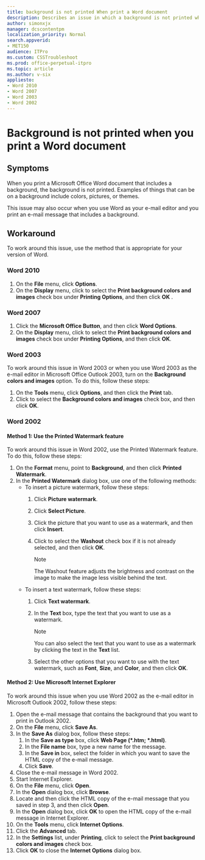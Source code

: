 ```yaml
---
title: background is not printed When print a Word document
description: Describes an issue in which a background is not printed when you print a Microsoft Office Word document that includes a background. Provides workarounds for this issue.
author: simonxjx
manager: dcscontentpm
localization_priority: Normal
search.appverid: 
- MET150
audience: ITPro
ms.custom: CSSTroubleshoot
ms.prod: office-perpetual-itpro
ms.topic: article
ms.author: v-six
appliesto:
- Word 2010
- Word 2007
- Word 2003
- Word 2002
---
```


# Background is not printed when you print a Word document

## Symptoms

When you print a Microsoft Office Word document that includes a background, the background is not printed. Examples of things that can be on a background include colors, pictures, or themes.

This issue may also occur when you use Word as your e-mail editor and you print an e-mail message that includes a background.

## Workaround

To work around this issue, use the method that is appropriate for your version of Word.

### Word 2010

1. On the **File** menu, click **Options**.   
2.  On the **Display** menu, click to select the **Print background colors and images** check box under **Printing Options**, and then click **OK** . 

### Word 2007

1. Click the **Microsoft Office Button**, and then click **Word Options**.   
2. On the **Display** menu, click to select the **Print background colors and images** check box under **Printing Options**, and then click **OK**.   

### Word 2003

To work around this issue in Word 2003 or when you use Word 2003 as the e-mail editor in Microsoft Office Outlook 2003, turn on the **Background colors and images** option. To do this, follow these steps:

1. On the **Tools** menu, click **Options**, and then click the **Print** tab.   
2. Click to select the **Background colors and images** check box, and then click **OK**.   

### Word 2002

#### Method 1: Use the Printed Watermark feature

To work around this issue in Word 2002, use the Printed Watermark feature. To do this, follow these steps: 

1. On the **Format** menu, point to **Background**, and then click **Printed Watermark**.   
2. In the **Printed Watermark** dialog box, use one of the following methods: 
   - To insert a picture watermark, follow these steps:
     1. Click **Picture watermark**.   
     2. Click **Select Picture**.   
     3. Click the picture that you want to use as a watermark, and then click **Insert**.   
     4. Click to select the **Washout** check box if it is not already selected, and then click **OK**.

        > [!NOTE]
        > The Washout feature adjusts the brightness and contrast on the image to make the image less visible behind the text.      
   - To insert a text watermark, follow these steps: 
     1. Click **Text watermark**.   
     2. In the **Text** box, type the text that you want to use as a watermark.

        > [!NOTE]
        > You can also select the text that you want to use as a watermark by clicking the text in the **Text** list.   
     3. Select the other options that you want to use with the text watermark, such as **Font**, **Size**, and **Color**, and then click **OK**.      

#### Method 2: Use Microsoft Internet Explorer

To work around this issue when you use Word 2002 as the e-mail editor in Microsoft Outlook 2002, follow these steps: 

1. Open the e-mail message that contains the background that you want to print in Outlook 2002.   
2. On the **File** menu, click **Save As**.   
3. In the **Save As** dialog box, follow these steps:
   1. In the **Save as type** box, click **Web Page (*.htm; *.html)**.   
   2. In the **File name** box, type a new name for the message.   
   3. In the **Save in** box, select the folder in which you want to save the HTML copy of the e-mail message.   
   4. Click **Save**.   
4. Close the e-mail message in Word 2002.   
5. Start Internet Explorer.   
6. On the **File** menu, click **Open**.   
7. In the **Open** dialog box, click **Browse**.   
8. Locate and then click the HTML copy of the e-mail message that you saved in step 3, and then click **Open**.   
9. In the **Open** dialog box, click **OK** to open the HTML copy of the e-mail message in Internet Explorer.  
10. On the **Tools** menu, click **Internet Options**.   
11. Click the **Advanced** tab.   
12. In the **Settings** list, under **Printing**, click to select the **Print background colors and images** check box.   
13. Click **OK** to close the **Internet Options** dialog box.
